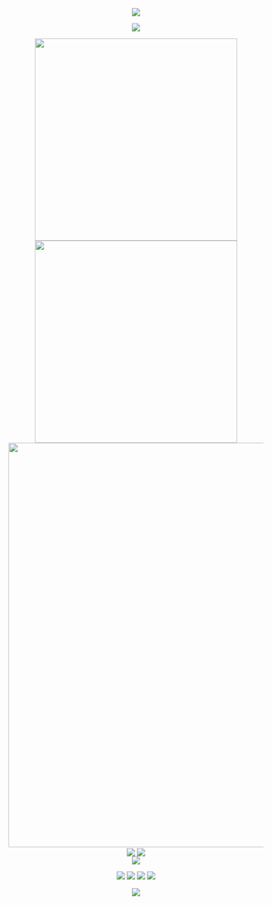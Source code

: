 <!-- https://github.com/kyechan99/capsule-render -->
<p align="center">
<img src="https://capsule-render.vercel.app/api?type=waving&color=timeGradient&height=320&&section=header&text=HI%20THERE!&fontSize=90&fontAlign=50&fontAlignY=30&desc=Welcome%20to%20my%20profile%20page!&descAlign=50&descSize=30&descAlignY=60&animation=twinkling">
</p>
 
<!-- https://github.com/DenverCoder1/readme-typing-svg -->
<p align="center">
<img src="https://readme-typing-svg.demolab.com?font=Orbitron&size=25&pause=1000&center=true&vCenter=true&random=false&width=600&lines=EL+PSY+KONGROO!" />
</p>
 
<p align="center">
<!-- https://github.com/anuraghazra/github-readme-stats -->
<img align="center" width="400" src="https://github-readme-stats.vercel.app/api?username=Yuelioi&theme=transparent&include_all_commits=true&show_icons=true&hide_border=true" />
<!-- https://github.com/DenverCoder1/github-readme-streak-stats -->
<img align="center" width="400" src="https://streak-stats.demolab.com?user=Yuelioi&theme=transparent&date_format=%5BY.%5Dn.j&hide_border=true" />
<br/>
<!-- https://github.com/Ashutosh00710/github-readme-activity-graph -->
<img width="800" src="https://github-readme-activity-graph.vercel.app/graph?username=Yuelioi&theme=github-compact&hide_border=true&area=true">
<br/>

<!-- https://github.com/anuraghazra/github-readme-stats -->
<img align="center" src="https://github-readme-stats.vercel.app/api/wakatime?username=Yuelioi&theme=transparent&hide_border=true&layout=compact&langs_count=10" />

<!-- https://github.com/anuraghazra/github-readme-stats -->
<img align="center" src="https://github-readme-stats.vercel.app/api/top-langs/?username=Yuelioi&theme=transparent&hide_border=true&layout=donut-vertical&langs_count=6" />
<br/>
<!-- https://github.com/tandpfun/skill-icons -->
<img align="center" src="https://skillicons.dev/icons?i=go,py,css,ts,vue,ae,blender&theme=light" />
</p>
 
<!-- https://github.com/badges/shields -->
<p align="center">
<a href="https://github.com/Yuelioi"><img src="https://img.shields.io/badge/GitHub-Yuelioi-blue?logo=github" /></a>
<a href="https://space.bilibili.com/498105668"><img src="https://img.shields.io/badge/哔哩哔哩-月离离离离-red?logo=bilibili" /></a>
<img src="https://img.shields.io/badge/QQ-2951256653-green?logo=tencentqq" />
<!-- https://github.com/antonkomarev/github-profile-views-counter -->
<img src="https://komarev.com/ghpvc/?username=Yuelioi&abbreviated=true&color=yellow" />
</p>
 
<!-- https://github.com/kyechan99/capsule-render -->
<p align="center">
<img src="https://capsule-render.vercel.app/api?type=waving&color=timeGradient&height=300&&section=footer&text=THE%20END!&fontSize=90&fontAlign=50&fontAlignY=70&desc=Hope%20your%20program%20is%20bug-free!&descAlign=50&descSize=30&descAlignY=40&animation=twinkling">
</p>
